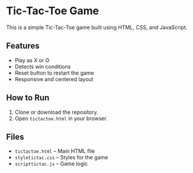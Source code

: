 # Tic-Tac-Toe Game

This is a simple Tic-Tac-Toe game built using HTML, CSS, and JavaScript.

## Features

- Play as X or O
- Detects win conditions
- Reset button to restart the game
- Responsive and centered layout

## How to Run

1. Clone or download the repository.
2. Open `tictactoe.html` in your browser.

## Files

- `tictactoe.html` – Main HTML file
- `styletictac.css` – Styles for the game
- `scripttictac.js` – Game logic
